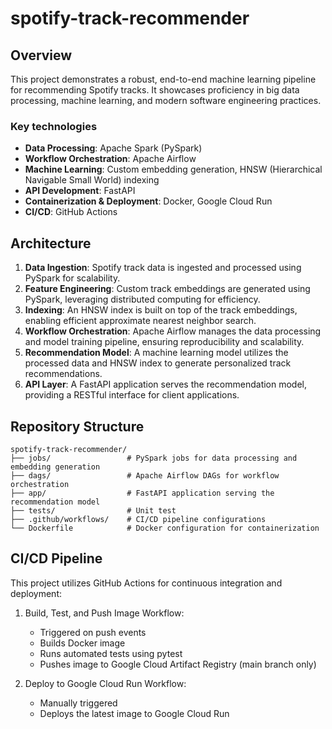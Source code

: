 # spotify-track-recommender

## Overview

This project demonstrates a robust, end-to-end machine learning pipeline for recommending Spotify tracks. It showcases proficiency in big data processing, machine learning, and modern software engineering practices.

### Key technologies

- **Data Processing**: Apache Spark (PySpark)
- **Workflow Orchestration**: Apache Airflow
- **Machine Learning**: Custom embedding generation, HNSW (Hierarchical Navigable Small World) indexing
- **API Development**: FastAPI
- **Containerization & Deployment**: Docker, Google Cloud Run
- **CI/CD**: GitHub Actions

## Architecture

1. **Data Ingestion**: Spotify track data is ingested and processed using PySpark for scalability.
1. **Feature Engineering**: Custom track embeddings are generated using PySpark, leveraging distributed computing for efficiency.
1. **Indexing**: An HNSW index is built on top of the track embeddings, enabling efficient approximate nearest neighbor search.
1. **Workflow Orchestration**: Apache Airflow manages the data processing and model training pipeline, ensuring reproducibility and scalability.
1. **Recommendation Model**: A machine learning model utilizes the processed data and HNSW index to generate personalized track recommendations.
1. **API Layer**: A FastAPI application serves the recommendation model, providing a RESTful interface for client applications.

## Repository Structure

```
spotify-track-recommender/
├── jobs/                 # PySpark jobs for data processing and embedding generation
├── dags/                 # Apache Airflow DAGs for workflow orchestration
├── app/                  # FastAPI application serving the recommendation model
├── tests/                # Unit test
├── .github/workflows/    # CI/CD pipeline configurations
└── Dockerfile            # Docker configuration for containerization
```

## CI/CD Pipeline

This project utilizes GitHub Actions for continuous integration and deployment:

1. Build, Test, and Push Image Workflow:
    - Triggered on push events
    - Builds Docker image
    - Runs automated tests using pytest
    - Pushes image to Google Cloud Artifact Registry (main branch only)

2. Deploy to Google Cloud Run Workflow:
    - Manually triggered
    - Deploys the latest image to Google Cloud Run
